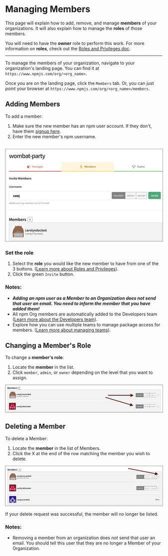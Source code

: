 # Managing Members

This page will explain how to add, remove, and manage **members** of your organizations. It will also explain how to manage the **roles** of those members.

You will need to have the **owner** role to perform this work. For more
information on **roles**, check out the [Roles and Privileges doc].

<hr/>

To manage the members of your organization, navigate to your organization's landing page. You can find it at `https://www.npmjs.com/org/<org_name>`.

Once you are on the landing page, click the `Members` tab. Or, you can just point your browser at 
`https://www.npmjs.com/org/<org_name>/members`.

## Adding Members

To add a member:

1.  Make sure the new member has an npm user account. If they don't, have them
  [signup here].  
2. Enter the new member's npm username.

</br>
<div style="text-align: center;"><img src="invite-member2-org.png" style="border: 1px solid gray;"></div>

### Set the role

1. Select the **role** you would like the new member to have from one of the 3 buttons. 
  ([Learn more about Roles and Privileges]).
2. Click the green `Invite` button.

### Notes:

- **_Adding an npm user as a Member to an Organization does not send that
  user an email. You need to inform the member that you have 
  added them!_**
- All npm Org members are automatically added to the Developers team 
([Learn more about the Developers team]).
- Explore how you can use multiple teams to manage package access for members. ([Learn more about managing teams]). 

## Changing a Member's Role

To change a **member's role**:

1. Locate the **member** in the list. 
2. Click `member`, `admin`, or `owner` depending on the level that you want to assign.

<div style="text-align: center;"><img src="change-level.png" style="border: 1px solid gray;"></div>


## Deleting a Member

To delete a Member:

1. Locate the **member** in the list of Members.
2. Click the X at the end of the row matching the member you wish to delete.

<div style="text-align: center;"><img src="delete-member.png" style="border: 1px solid gray;"></div>

If your delete request was successful, the member will no longer be listed.

### Notes:

- Removing a member from an organization does *not* send that user an email. You
  should tell this user that they are no longer a Member of your Organization.

[Learn more about Roles and Privileges]: roles-and-privileges.md
[Roles and Privileges doc]: roles-and-privileges.md 
[signup here]: https://www.npmjs.com/signup
[Learn more about the Developers Team]: the-developers-team.md 
[Learn more about Managing Teams]: managing-teams.md




